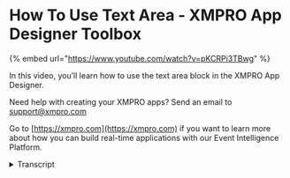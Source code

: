 # How To Use Text Area - XMPRO App Designer Toolbox
{% embed url="https://www.youtube.com/watch?v=pKCRPi3TBwg" %}

In this video, you’ll learn how to use the text area block in the XMPRO App Designer.

Need help with creating your XMPRO apps? Send an email to support@xmpro.com

Go to [https://xmpro.com](https://xmpro.com) if you want to learn more about how you can build real-time applications with our Event Intelligence Platform.
<details>
<summary>Transcript</summary>welcome to another training video from

XM Pro today we will look at the text

area control in app designer and how to

use it so in the tool box you will find

that there is a control called text area

you would use this when you want to

capture an input from the user

which is more than one lung this control

is very similar to the text box but the

basic difference is that you're able to

capture multi-line input from the user

now how to use it is very easy you

simply have to drag it across all I'll

put a field here and then drag a new

texture here inside it and that's it now

you have a text area control if you look

at its configuration options starting

with appearance we have a few options

like visible which basically just says

if the control should be visible or not

then there is minimum height and maximum

height that is if you want to give it

some height like 100 or a minimum height

of 50 what that will do is that it will

always have if that amount of height

minimum height mean that will never be

smaller than that and maximum height

means no matter how much content it has

its height will not grow beyond 100

pixels if it has more content it will

display a scroll bar but the hike will

stay static similarly we have outlining

mode where you have three options and

you would have noticed that this adding

mode option is there with many of our

controls basically what it does is if I

take the gridlines off from here you

will be able to quickly see the

difference the star this control is

stalled without line the next one is

underlined so that is just a stall and

then the last one is using the filled

stall and you can see three different

styles of the control being rendered

and then if we continue huh you will see

we have an option to put placeholder

that is if that if the control is empty

and there is no text inside it

um this placeholder will be displayed

and you can see that it is displaying it

on that then we have a tooltip which is

very obvious that when I use it will

hover over the control the texan built

it will be displayed then in behavior we

have an option to specify max length

which is basically number of characters

user should be allowed to enter in this

text area and if they use it tries to

type more than that um he won't be

allowed lastly we have standard options

like read-only and disabled and to

finish it off we have a spell check

which basically tells the browser if the

text that is entered inside should be

spell checked or not now how does this

look so if I save my app and launch it

you will be able to see those three

stalls also the text being displayed in

them and for example and this one you

you see that there's no text but the

placeholder is being displayed if I try

to type in you we had put a 50 character

limit you will see that it's not letting

me type more than that now if I go back

I only provided static values for these

controls at the moment and you can see

they have been specified there but if I

wanted to specify a dynamic value I can

do that by first of all I will have to

put the control inside a container which

has a data source attached to it for

example I have this container here a

data repeater and it has a data source

attached any control that is inside that

container can use a dynamic value and to

do that you just have to change the

value

option here - dynamic and then you can

bind it to any of the options that are

being sent to you by your data source

for example if I want to bind it to

history I can do that and then when this

app will run it will actually display

the value coming from my data source so

that was a quick video on how to use

textarea control in app designer thank

you for watching
</details>